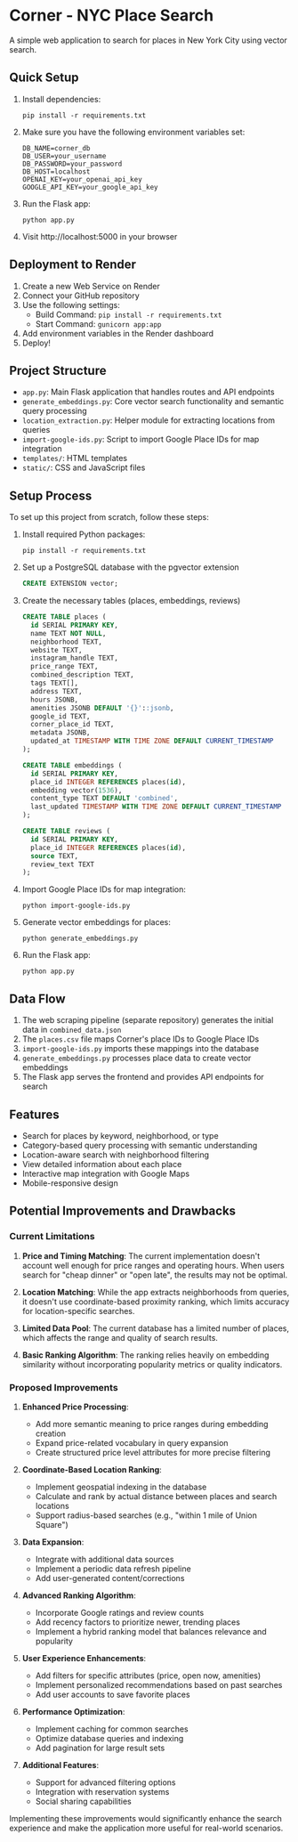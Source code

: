 # Corner - NYC Place Search

A simple web application to search for places in New York City using vector search.

## Quick Setup

1. Install dependencies:
   ```
   pip install -r requirements.txt
   ```

2. Make sure you have the following environment variables set:
   ```
   DB_NAME=corner_db
   DB_USER=your_username
   DB_PASSWORD=your_password
   DB_HOST=localhost
   OPENAI_KEY=your_openai_api_key
   GOOGLE_API_KEY=your_google_api_key
   ```

3. Run the Flask app:
   ```
   python app.py
   ```

4. Visit http://localhost:5000 in your browser

## Deployment to Render

1. Create a new Web Service on Render
2. Connect your GitHub repository
3. Use the following settings:
   - Build Command: `pip install -r requirements.txt`
   - Start Command: `gunicorn app:app`
4. Add environment variables in the Render dashboard
5. Deploy!

## Project Structure

- `app.py`: Main Flask application that handles routes and API endpoints
- `generate_embeddings.py`: Core vector search functionality and semantic query processing
- `location_extraction.py`: Helper module for extracting locations from queries
- `import-google-ids.py`: Script to import Google Place IDs for map integration
- `templates/`: HTML templates
- `static/`: CSS and JavaScript files

## Setup Process

To set up this project from scratch, follow these steps:

1. Install required Python packages:
   ```
   pip install -r requirements.txt
   ```

2. Set up a PostgreSQL database with the pgvector extension
   ```sql
   CREATE EXTENSION vector;
   ```

3. Create the necessary tables (places, embeddings, reviews)
   ```sql
   CREATE TABLE places (
     id SERIAL PRIMARY KEY,
     name TEXT NOT NULL,
     neighborhood TEXT,
     website TEXT,
     instagram_handle TEXT,
     price_range TEXT,
     combined_description TEXT,
     tags TEXT[],
     address TEXT,
     hours JSONB,
     amenities JSONB DEFAULT '{}'::jsonb,
     google_id TEXT,
     corner_place_id TEXT,
     metadata JSONB,
     updated_at TIMESTAMP WITH TIME ZONE DEFAULT CURRENT_TIMESTAMP
   );

   CREATE TABLE embeddings (
     id SERIAL PRIMARY KEY,
     place_id INTEGER REFERENCES places(id),
     embedding vector(1536),
     content_type TEXT DEFAULT 'combined',
     last_updated TIMESTAMP WITH TIME ZONE DEFAULT CURRENT_TIMESTAMP
   );

   CREATE TABLE reviews (
     id SERIAL PRIMARY KEY,
     place_id INTEGER REFERENCES places(id),
     source TEXT,
     review_text TEXT
   );
   ```

4. Import Google Place IDs for map integration:
   ```
   python import-google-ids.py
   ```

5. Generate vector embeddings for places:
   ```
   python generate_embeddings.py
   ```

6. Run the Flask app:
   ```
   python app.py
   ```

## Data Flow

1. The web scraping pipeline (separate repository) generates the initial data in `combined_data.json`
2. The `places.csv` file maps Corner's place IDs to Google Place IDs
3. `import-google-ids.py` imports these mappings into the database
4. `generate_embeddings.py` processes place data to create vector embeddings
5. The Flask app serves the frontend and provides API endpoints for search

## Features

- Search for places by keyword, neighborhood, or type
- Category-based query processing with semantic understanding
- Location-aware search with neighborhood filtering
- View detailed information about each place
- Interactive map integration with Google Maps
- Mobile-responsive design

## Potential Improvements and Drawbacks

### Current Limitations

1. **Price and Timing Matching**: The current implementation doesn't account well enough for price ranges and operating hours. When users search for "cheap dinner" or "open late", the results may not be optimal.

2. **Location Matching**: While the app extracts neighborhoods from queries, it doesn't use coordinate-based proximity ranking, which limits accuracy for location-specific searches.

3. **Limited Data Pool**: The current database has a limited number of places, which affects the range and quality of search results.

4. **Basic Ranking Algorithm**: The ranking relies heavily on embedding similarity without incorporating popularity metrics or quality indicators.

### Proposed Improvements

1. **Enhanced Price Processing**:
   - Add more semantic meaning to price ranges during embedding creation
   - Expand price-related vocabulary in query expansion
   - Create structured price level attributes for more precise filtering

2. **Coordinate-Based Location Ranking**:
   - Implement geospatial indexing in the database
   - Calculate and rank by actual distance between places and search locations
   - Support radius-based searches (e.g., "within 1 mile of Union Square")

3. **Data Expansion**:
   - Integrate with additional data sources
   - Implement a periodic data refresh pipeline
   - Add user-generated content/corrections

4. **Advanced Ranking Algorithm**:
   - Incorporate Google ratings and review counts
   - Add recency factors to prioritize newer, trending places
   - Implement a hybrid ranking model that balances relevance and popularity

5. **User Experience Enhancements**:
   - Add filters for specific attributes (price, open now, amenities)
   - Implement personalized recommendations based on past searches
   - Add user accounts to save favorite places

6. **Performance Optimization**:
   - Implement caching for common searches
   - Optimize database queries and indexing
   - Add pagination for large result sets

7. **Additional Features**:
   - Support for advanced filtering options
   - Integration with reservation systems
   - Social sharing capabilities

Implementing these improvements would significantly enhance the search experience and make the application more useful for real-world scenarios.